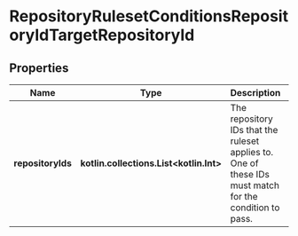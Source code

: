 
# RepositoryRulesetConditionsRepositoryIdTargetRepositoryId

## Properties
Name | Type | Description | Notes
------------ | ------------- | ------------- | -------------
**repositoryIds** | **kotlin.collections.List&lt;kotlin.Int&gt;** | The repository IDs that the ruleset applies to. One of these IDs must match for the condition to pass. |  [optional]



